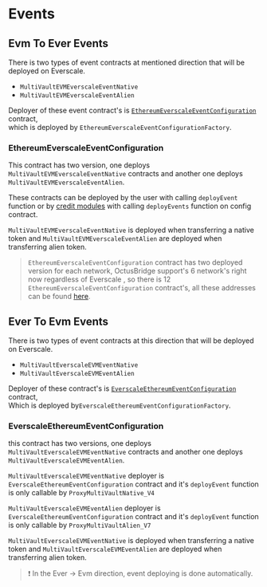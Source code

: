 # Events

## Evm To Ever Events

There is two types of event contracts at mentioned direction that will be deployed on Everscale.

- `MultiVaultEVMEverscaleEventNative`
- `MultiVaultEVMEverscaleEventAlien`

Deployer of these event contract's is [`EthereumEverscaleEventConfiguration`](../addresses.md#event-configurations) contract,\
which is deployed by `EthereumEverscaleEventConfigurationFactory`.

### EthereumEverscaleEventConfiguration

This contract has two version, one deploys `MultiVaultEVMEverscaleEventNative` contracts and another one deploys `MultiVaultEVMEverscaleEventAlien`.

These contracts can be deployed by the user with calling `deployEvent` function or by [credit modules](./CreditModules.md) with calling `deployEvents` function on config contract.

`MultiVaultEVMEverscaleEventNative` is deployed when transferring a native token and `MultiVaultEVMEverscaleEventAlien` are deployed when transferring alien token.

> `EthereumEverscaleEventConfiguration` contract has two deployed version for each network, OctusBridge support's 6 network's right now regardless of Everscale , so there is 12 `EthereumEverscaleEventConfiguration` contract's, all these addresses can be found [here](../addresses.md#event-configurations).

## Ever To Evm Events

There is two types of event contracts at this direction that will be deployed on Everscale.

- `MultiVaultEverscaleEVMEventNative`
- `MultiVaultEverscaleEVMEventAlien`

Deployer of these contract's is [`EverscaleEthereumEventConfiguration`](../addresses.md#event-configurations) contract, \
Which is deployed by`EverscaleEthereumEventConfigurationFactory`.

### EverscaleEthereumEventConfiguration

this contract has two versions, one deploys `MultiVaultEverscaleEVMEventNative` contracts and another one deploys `MultiVaultEverscaleEVMEventAlien`.

`MultiVaultEverscaleEVMEventNative` deployer is `EverscaleEthereumEventConfiguration` contract and it's `deployEvent` function is only callable by `ProxyMultiVaultNative_V4`

`MultiVaultEverscaleEVMEventAlien` deployer is `EverscaleEthereumEventConfiguration` contract and it's `deployEvent` function is only callable by `ProxyMultiVaultAlien_V7`

`MultiVaultEverscaleEVMEventNative` is deployed when transferring a native token and `MultiVaultEverscaleEVMEventAlien` are deployed when transferring alien token.

> ❗ In the Ever -> Evm direction, event deploying is done automatically.
